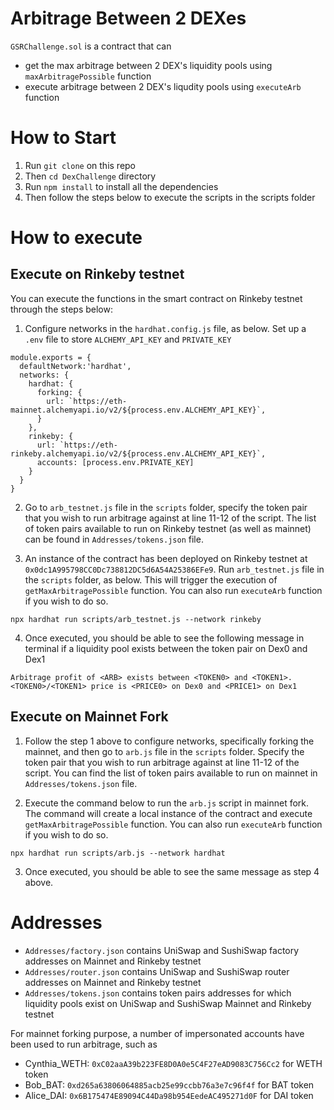 # Arbitrage Between 2 DEXes
``GSRChallenge.sol`` is a contract that can 
* get the max arbitrage between 2 DEX's liquidity pools using ``maxArbitragePossible`` function
* execute arbitrage between 2 DEX's liqudity pools using `executeArb` function

# How to Start
1. Run ``git clone`` on this repo
2. Then ``cd DexChallenge`` directory
3. Run ``npm install`` to install all the dependencies
4. Then follow the steps below to execute the scripts in the scripts folder

# How to execute
## Execute on Rinkeby testnet
You can execute the functions in the smart contract on Rinkeby testnet through the steps below:
1. Configure networks in the ``hardhat.config.js`` file, as below. Set up a ``.env`` file to store ``ALCHEMY_API_KEY`` and ``PRIVATE_KEY``
```
module.exports = {
  defaultNetwork:'hardhat',
  networks: {
    hardhat: {
      forking: {
        url: `https://eth-mainnet.alchemyapi.io/v2/${process.env.ALCHEMY_API_KEY}`,
      } 
    },
    rinkeby: {
      url: `https://eth-rinkeby.alchemyapi.io/v2/${process.env.ALCHEMY_API_KEY}`,
      accounts: [process.env.PRIVATE_KEY]
    }
  }
}
```
2. Go to ``arb_testnet.js`` file in the ``scripts`` folder, specify the token pair that you wish to run arbitrage against at line 11-12 of the script. The list of token pairs available to run on Rinkeby testnet (as well as mainnet) can be found in ``Addresses/tokens.json`` file. 
   
3. An instance of the contract has been deployed on Rinkeby testnet at ``0x0dc1A995798CC0Dc738812DC5d6A54A25386EFe9``. Run ``arb_testnet.js`` file in the ``scripts`` folder, as below. This will trigger the execution of ``getMaxArbitragePossible`` function. You can also run ``executeArb`` function if you wish to do so.
```
npx hardhat run scripts/arb_testnet.js --network rinkeby
```
4. Once executed, you should be able to see the following message in terminal if a liquidity pool exists between the token pair on Dex0 and Dex1

```
Arbitrage profit of <ARB> exists between <TOKEN0> and <TOKEN1>. <TOKEN0>/<TOKEN1> price is <PRICE0> on Dex0 and <PRICE1> on Dex1
```

## Execute on Mainnet Fork
1. Follow the step 1 above to configure networks, specifically forking the mainnet, and then go to ``arb.js`` file in the ``scripts`` folder. Specify the token pair that you wish to run arbitrage against at line 11-12 of the script. You can find the list of token pairs available to run on mainnet in ``Addresses/tokens.json`` file.

2. Execute the command below to run the ``arb.js`` script in mainnet fork. The command will create a local instance of the contract and execute ``getMaxArbitragePossible`` function. You can also run ``executeArb`` function if you wish to do so.
```
npx hardhat run scripts/arb.js --network hardhat
```
3. Once executed, you should be able to see the same message as step 4 above.

# Addresses
* ``Addresses/factory.json`` contains UniSwap and SushiSwap factory addresses on Mainnet and Rinkeby testnet
* ``Addresses/router.json`` contains UniSwap and SushiSwap router addresses on Mainnet and Rinkeby testnet
* ``Addresses/tokens.json`` contains token pairs addresses for which liquidity pools exist on UniSwap and SushiSwap Mainnet and Rinkeby testnet

For mainnet forking purpose, a number of impersonated accounts have been used to run arbitrage, such as 
* Cynthia_WETH: ``0xC02aaA39b223FE8D0A0e5C4F27eAD9083C756Cc2`` for WETH token
* Bob_BAT: ``0xd265a63806064885acb25e99ccbb76a3e7c96f4f`` for BAT token
* Alice_DAI: ``0x6B175474E89094C44Da98b954EedeAC495271d0F`` for DAI token
